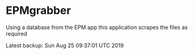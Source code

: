 # EPMgrabber
Using a database from the EPM app this application scrapes the files as required


Latest backup: Sun Aug 25 09:37:01 UTC 2019

